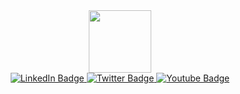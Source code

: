 <div id="header" align="center">
  <img src="https://media.giphy.com/media/M9gbBd9nbDrOTu1Mqx/giphy.gif" width="100"/>
</div>
<div id="badges" align="center">
  <a href="https://t.me/RATTER0">
  <img src= "https://img.shields.io/badge/telegram-blue?style=for-the-badge&logo=telegram&logoColor=white" alt="LinkedIn Badge"/>
  </a>
  <a href="https://gitlab.com/Ratter_Lestat">
  <img src="https://img.shields.io/badge/Gitlab-red?style=for-the-badge&logo=gitlab&logoColor=white" alt="Twitter Badge"/>
  </a>
  <a href="https://vk.com/r.atter">
  <img src="https://img.shields.io/badge/Вконтакте-blue?style=for-the-badge&logo=vk&logoColor=white" alt="Youtube Badge"/>
  </a>

</div>
